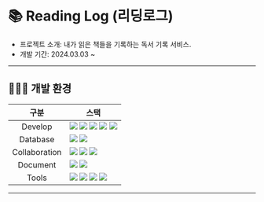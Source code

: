 # 📚 Reading Log (리딩로그)
- 프로젝트 소개:  내가 읽은 책들을 기록하는 독서 기록 서비스.
- 개발 기간:  2024.03.03 ~
___

## 🧑🏻‍💻 개발 환경

|구분|스택|
|:--:|--|
|Develop|<img src="https://img.shields.io/badge/Java 17-FF9E0F?style=flat-square&logo=Java&logoColor=white"> <img src="https://img.shields.io/badge/gradle-02303A?style=flat-square&logo=gradle&logoColor=white"> <img src="https://img.shields.io/badge/Spring Boot-6DB33F?style=flat-square&logo=Spring Boot&logoColor=white"> <img src="https://img.shields.io/badge/Spring Security-6DB33F?style=flat-square&logo=Spring Security&logoColor=white"> <img src="https://img.shields.io/badge/Spring Data JPA-20336B?style=flat-square&logo=spring&logoColor=white"> |
|Database|<img src="https://img.shields.io/badge/MySQL-4479A1?style=flat-square&logo=MySQL&logoColor=white"> <img src="https://img.shields.io/badge/Redis-DC382D?style=flat-square&logo=redis&logoColor=white"> |
|Collaboration|<img src="https://img.shields.io/badge/git-F05032?style=flat-square&logo=git&logoColor=white"> <img src="https://img.shields.io/badge/github-181717?style=flat-square&logo=github&logoColor=white"> <img src="https://img.shields.io/badge/discord-5865F2?style=flat-square&logo=discord&logoColor=white">|
|Document| <img src="https://img.shields.io/badge/Swagger UI-569A31?style=flat-square&logo=swagger&logoColor=white"> <img src="https://img.shields.io/badge/notion-000000?style=flat-square&logo=notion&logoColor=white"> |
|Tools|<img src="https://img.shields.io/badge/intellij idea-003366?style=flat-square&logo=intellijidea&logoColor=white"> <img src="https://img.shields.io/badge/postman-FF6C37?style=flat-square&logo=postman&logoColor=white"> <img src="https://img.shields.io/badge/gitkraken-179287?style=flat-square&logo=gitkraken&logoColor=white"> <img src="https://img.shields.io/badge/figma-F24E1E?style=flat-square&logo=figma&logoColor=white">|
___

